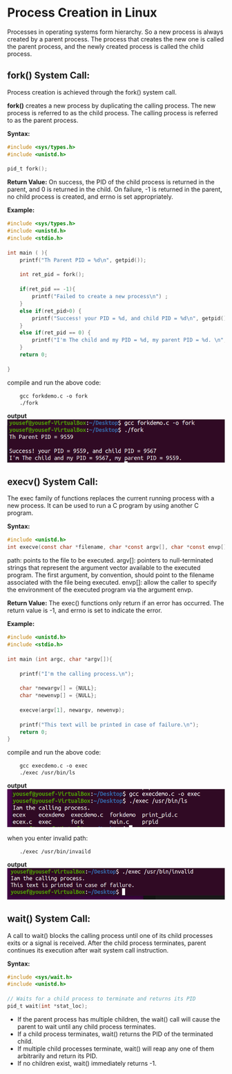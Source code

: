 # Process Creation in Linux

Processes in operating systems form hierarchy. So a new process is always created by a parent process. The process that creates the new one is called the parent process, and the newly created process is called the child process.

## fork() System Call:
Process creation is achieved through the fork() system call.

**fork()** creates a new process by duplicating the calling process. The new process is referred to as the child process. The calling process is referred to as the parent process.

**Syntax:**
```c
#include <sys/types.h>
#include <unistd.h>

pid_t fork();
```

**Return Value:**
On success, the PID of the child process is returned in the parent, and 0 is returned in the child. On failure, -1 is returned in the parent, no child process is created, and errno is set appropriately.


**Example:**
```c
#include <sys/types.h>
#include <unistd.h>
#include <stdio.h>

int main ( ){
    printf("Th Parent PID = %d\n", getpid());

    int ret_pid = fork();

    if(ret_pid == -1){
        printf("Failed to create a new process\n") ;
    }
    else if(ret_pid>0) {
        printf("Success! your PID = %d, and child PID = %d\n", getpid(), ret_pid) ;
    }
    else if(ret_pid == 0) {
        printf("I'm The child and my PID = %d, my parent PID = %d. \n", getpid()getppid()) ;
    }
    return 0;

}
```
compile and run the above code:
```console
    gcc forkdemo.c -o fork
    ./fork
```

**output**
![alt text](image.png)

## execv() System Call:
The exec family of functions replaces the current running process with a new process. It can be used to run a C program by using another C program.

**Syntax:**
```c
#include <unistd.h>
int execve(const char *filename, char *const argv[], char *const envp[]); 
```
path: points to the file to be executed. 
argv[]: pointers to null-terminated strings that represent the argument vector available to the executed program. The first argument, by convention, should point to the filename associated with the file being executed.
envp[]: allow the caller to specify the environment of the executed program via the argument envp. 

**Return Value:**
The exec() functions only return if an error has occurred. The return value is -1, and errno is set to indicate the error. 

**Example:**
```c
#include <unistd.h>
#include <stdio.h>

int main (int argc, char *argv[]){
    
    printf("I'm the calling process.\n");

    char *newargv[] = {NULL};
    char *newenvp[] = {NULL};

    execve(argv[1], newargv, newenvp);

    printf("This text will be printed in case of failure.\n");
    return 0;
}
```
compile and run the above code:

```console
    gcc execdemo.c -o exec
    ./exec /usr/bin/ls
```

**output**
![alt text](image-1.png)

when you enter invalid path:

```console
    ./exec /usr/bin/invaild
```
**output**
![alt text](image-2.png)

## wait() System Call:
A call to wait() blocks the calling process until one of its child processes exits or a signal is received. After the child process terminates, parent continues its execution after wait system call instruction.

**Syntax:**
```c
#include <sys/wait.h>
#include <unistd.h>

// Waits for a child process to terminate and returns its PID
pid_t wait(int *stat_loc); 
```

- If the parent process has multiple children, the wait() call will cause the parent to wait until any child process terminates.
- If a child process terminates, wait() returns the PID of the terminated child.
- If multiple child processes terminate, wait() will reap any one of them arbitrarily and return its PID.
- If no children exist, wait() immediately returns -1.

